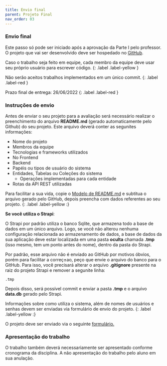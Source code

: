 ```yaml
---
title: Envio final
parent: Projeto Final
nav_order: 03
---
```


### Envio final

Este passo só pode ser iniciado após a aprovação da Parte I pelo professor. O projeto que vai ser desenvolvido deve ser hospedado no <a href="http://www.github.com" target="_blank">GitHub</a>.

Caso o trabalho seja feito em equipe, cada membro da equipe deve usar seu próprio usuário para escrever código.
{: .label .label-yellow }

Não serão aceitos trabalhos implementados em um único commit.
{: .label .label-red }

Prazo final de entrega: 26/06/2022
{: .label .label-red }

### Instruções de envio

Antes de enviar o seu projeto para a avaliação será necessário realizar o preenchimento do arquivo **README.md** (gerado automaticamente pelo Github)  do seu projeto.
Este arquivo deverá conter as segunites informações:

- Nome do projeto
- Membros da equipe
-  Tecnologias e frameworks utilizados
  - No Frontend
  - Backend
- Papéis ou tipos de usuário do sistema
- Entidades, Tabelas ou Coleções do sistema
  - Operações implementadas para cada entidade
-  Rotas da API REST utilizadas


Para facilitar a sua vida, copie o [Modelo de README.md]({{site.baseurl}}/assets/README.md) e subtitua o arquivo gerado pelo GitHub, depois preencha com dados referentes ao seu projeto.
{: .label .label-yellow :}

**Se você utiliza o Strapi**:

O Strapi por padrão utiliza o banco Sqlite, que armazena todo a base de dados em um único arquivo. Logo, se você não alterou nenhuma configuração relacionada ao armazenamento de dados, a base de dados da sua aplicação deve estar localizada em uma pasta **oculta** chamada **.tmp** (isso mesmo, tem um ponto antes do nome), dentro da pasta do Strapi.

Por padrão, esse arquivo não é enviado ao GitHub por motivos óbvios, porém para facilitar a correç±ao, peço que envie o arquivo do banco para o GitHub. Para isso, você precisará alterar o arquivo **.gitignore** presente na raiz do projeto Strapi e remover a segunite linha:

```
.tmp
```

Depois disso, será possível commit e enviar a pasta **.tmp** e o arquivo **data.db** gerado pelo Strapi.


Informações sobre como utiliza o sistema, além de nomes de usuários e senhas devem ser enviadas via formulário de envio do projeto.
{: .label .label-yellow :}

O  projeto deve ser enviado via o seguinte <a href="https://forms.gle/6W24vv49jCGwpP4a9" target="_blank">formulário.</a>

### Apresentação do trabalho
O trabalho também deverá necessariamente ser apresentado conforme cronograma da disciplina. A não apresentação do trabalho pelo aluno em sua anulação.
